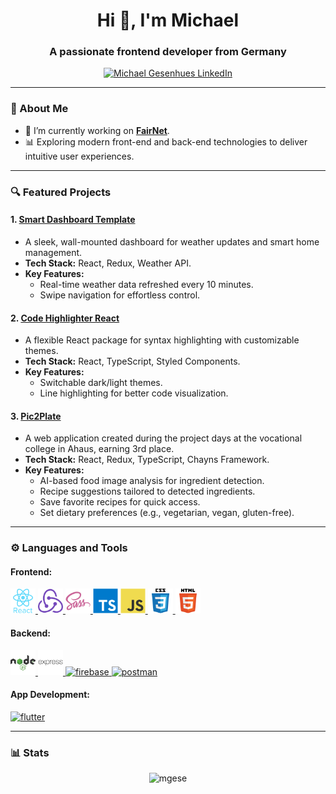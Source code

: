 <h1 align="center">Hi 👋, I'm Michael</h1>
<h3 align="center">A passionate frontend developer from Germany</h3>

<p align="center">
  <a href="https://linkedin.com/in/mgese" target="_blank">
    <img src="https://img.shields.io/badge/LinkedIn-Connect-blue?style=for-the-badge&logo=linkedin" alt="Michael Gesenhues LinkedIn" />
  </a>
</p>

---

### 🚀 About Me
- 🔧 I’m currently working on **[FairNet](https://fairnet.site)**.
- 📊 Exploring modern front-end and back-end technologies to deliver intuitive user experiences.

---

### 🔍 Featured Projects
#### 1. [Smart Dashboard Template](https://github.com/mgese/smart-dashboard-template)
- A sleek, wall-mounted dashboard for weather updates and smart home management.
- **Tech Stack:** React, Redux, Weather API.
- **Key Features:**
  - Real-time weather data refreshed every 10 minutes.
  - Swipe navigation for effortless control.

#### 2. [Code Highlighter React](https://www.npmjs.com/package/code-highlighter-react)
- A flexible React package for syntax highlighting with customizable themes.
- **Tech Stack:** React, TypeScript, Styled Components.
- **Key Features:**
  - Switchable dark/light themes.
  - Line highlighting for better code visualization.
 
#### 3. [Pic2Plate](https://pic2plate.chayns.site/)
- A web application created during the project days at the vocational college in Ahaus, earning 3rd place.
- **Tech Stack:** React, Redux, TypeScript, Chayns Framework.
- **Key Features:**
  - AI-based food image analysis for ingredient detection.
  - Recipe suggestions tailored to detected ingredients.
  - Save favorite recipes for quick access.
  - Set dietary preferences (e.g., vegetarian, vegan, gluten-free).

---

### ⚙️ Languages and Tools
#### Frontend:
<p align="left">
  <a href="https://reactjs.org/" target="_blank" rel="noreferrer">
    <img src="https://raw.githubusercontent.com/devicons/devicon/master/icons/react/react-original-wordmark.svg" alt="react" width="40" height="40"/>
  </a>
  <a href="https://redux.js.org" target="_blank" rel="noreferrer">
    <img src="https://raw.githubusercontent.com/devicons/devicon/master/icons/redux/redux-original.svg" alt="redux" width="40" height="40"/>
  </a>
  <a href="https://sass-lang.com" target="_blank" rel="noreferrer">
    <img src="https://raw.githubusercontent.com/devicons/devicon/master/icons/sass/sass-original.svg" alt="sass" width="40" height="40"/>
  </a>
  <a href="https://www.typescriptlang.org/" target="_blank" rel="noreferrer">
    <img src="https://raw.githubusercontent.com/devicons/devicon/master/icons/typescript/typescript-original.svg" alt="typescript" width="40" height="40"/>
  </a>
  <a href="https://developer.mozilla.org/en-US/docs/Web/JavaScript" target="_blank" rel="noreferrer">
    <img src="https://raw.githubusercontent.com/devicons/devicon/master/icons/javascript/javascript-original.svg" alt="javascript" width="40" height="40"/>
  </a>
  <a href="https://www.w3schools.com/css/" target="_blank" rel="noreferrer">
    <img src="https://raw.githubusercontent.com/devicons/devicon/master/icons/css3/css3-original-wordmark.svg" alt="css3" width="40" height="40"/>
  </a>
  <a href="https://www.w3.org/html/" target="_blank" rel="noreferrer">
    <img src="https://raw.githubusercontent.com/devicons/devicon/master/icons/html5/html5-original-wordmark.svg" alt="html5" width="40" height="40"/>
  </a>
</p>

#### Backend:
<p align="left">
  <a href="https://nodejs.org" target="_blank" rel="noreferrer">
      <img src="https://raw.githubusercontent.com/devicons/devicon/master/icons/nodejs/nodejs-original-wordmark.svg" alt="nodejs" width="40" height="40"/>
  </a>
  <a href="https://expressjs.com" target="_blank" rel="noreferrer">
    <img src="https://raw.githubusercontent.com/devicons/devicon/master/icons/express/express-original-wordmark.svg" alt="express" width="40" height="40"/>
  </a>
  <a href="https://firebase.google.com/" target="_blank" rel="noreferrer">
    <img src="https://www.vectorlogo.zone/logos/firebase/firebase-icon.svg" alt="firebase" width="40" height="40"/>
  </a>
  <a href="https://postman.com" target="_blank" rel="noreferrer">
    <img src="https://www.vectorlogo.zone/logos/getpostman/getpostman-icon.svg" alt="postman" width="40" height="40"/>
  </a>
</p>

#### App Development:
<p align="left">
  <a href="https://flutter.dev" target="_blank" rel="noreferrer">
    <img src="https://www.vectorlogo.zone/logos/flutterio/flutterio-icon.svg" alt="flutter" width="40" height="40"/>
  </a>
</p>

---

### 📊 Stats
<p align="center">
  <img src="https://github-readme-stats.vercel.app/api/top-langs?username=mgese&show_icons=true&locale=en&layout=compact" alt="mgese" />
</p>

